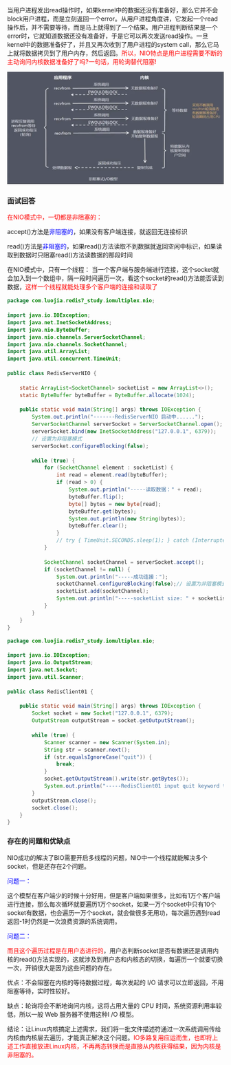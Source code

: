 当用户进程发出read操作时，如果kernel中的数据还没有准备好，那么它并不会block用户进程，而是立刻返回一个error。从用户进程角度讲，它发起一个read操作后，并不需要等待，而是马上就得到了一个结果。用户进程判断结果是一个error时，它就知道数据还没有准备好，于是它可以再次发送read操作。一旦kernel中的数据准备好了，并且又再次收到了用户进程的system call，那么它马上就将数据拷贝到了用户内存，然后返回。<font color = 'red'>所以，NIO特点是用户进程需要不断的主动询问内核数据准备好了吗?一句话，用轮询替代阻塞!</font>

![](images/5.NIO.jpg)

### 面试回答

<font color = 'red'>在NIO模式中，一切都是非阻塞的：</font>

accept()方法是<font color = 'blue'>非阻塞的</font>，如果没有客户端连接，就返回无连接标识

read()方法是<font color = 'blue'>非阻塞的</font>，如果read()方法读取不到数据就返回空闲中标识，如果读取到数据时只阻塞read()方法读数据的那段时间

在NIO模式中，只有一个线程：
当一个客户端与服务端进行连接，这个socket就会加入到一个数组中，隔一段时间遍历一次，看这个socket的read()方法能否读到数据，<font color = 'red'>这样一个线程就能处理多个客户端的连接和读取了</font>

```Java
package com.luojia.redis7_study.iomultiplex.nio;

import java.io.IOException;
import java.net.InetSocketAddress;
import java.nio.ByteBuffer;
import java.nio.channels.ServerSocketChannel;
import java.nio.channels.SocketChannel;
import java.util.ArrayList;
import java.util.concurrent.TimeUnit;

public class RedisServerNIO {

    static ArrayList<SocketChannel> socketList = new ArrayList<>();
    static ByteBuffer byteBuffer = ByteBuffer.allocate(1024);

    public static void main(String[] args) throws IOException {
        System.out.println("-------RedisServerNIO 启动中......");
        ServerSocketChannel serverSocket = ServerSocketChannel.open();
        serverSocket.bind(new InetSocketAddress("127.0.0.1", 6379));
        // 设置为非阻塞模式
        serverSocket.configureBlocking(false);

        while (true) {
            for (SocketChannel element : socketList) {
                int read = element.read(byteBuffer);
                if (read > 0) {
                    System.out.println("-----读取数据：" + read);
                    byteBuffer.flip();
                    byte[] bytes = new byte[read];
                    byteBuffer.get(bytes);
                    System.out.println(new String(bytes));
                    byteBuffer.clear();
                }
                // try { TimeUnit.SECONDS.sleep(1); } catch (InterruptedException e) { e.printStackTrace(); }
            }

            SocketChannel socketChannel = serverSocket.accept();
            if (socketChannel != null) {
                System.out.println("-----成功连接：");
                socketChannel.configureBlocking(false);// 设置为非阻塞模式
                socketList.add(socketChannel);
                System.out.println("-----socketList size: " + socketList.size());
            }
        }
    }
}
```

```Java
package com.luojia.redis7_study.iomultiplex.nio;

import java.io.IOException;
import java.io.OutputStream;
import java.net.Socket;
import java.util.Scanner;

public class RedisClient01 {

    public static void main(String[] args) throws IOException {
        Socket socket = new Socket("127.0.0.1", 6379);
        OutputStream outputStream = socket.getOutputStream();

        while (true) {
            Scanner scanner = new Scanner(System.in);
            String str = scanner.next();
            if (str.equalsIgnoreCase("quit")) {
                break;
            }
            socket.getOutputStream().write(str.getBytes());
            System.out.println("-----RedisClient01 input quit keyword to finish-----");
        }
        outputStream.close();
        socket.close();
    }
}
```

### 存在的问题和优缺点

NIO成功的解决了BIO需要开启多线程的问题，NIO中一个线程就能解决多个socket，但是还存在2个问题。

<font color = 'blue'>问题一：</font>

这个模型在客户端少的时候十分好用，但是客户端如果很多，比如有1万个客户端进行连接，那么每次循环就要遍历1万个socket，如果一万个socket中只有10个socket有数据，也会遍历一万个socket，就会做很多无用功，每次遍历遇到read返回-1时仍然是一次浪费资源的系统调用。

<font color = 'blue'>问题二：</font>

<font color = 'red'>而且这个遍历过程是在用户态进行的</font>，用户态判断socket是否有数据还是调用内核的read()方法实现的，这就涉及到用户态和内核态的切换，每遍历一个就要切换一次，开销很大是因为这些问题的存在。

优点：不会阻塞在内核的等待数据过程，每次发起的 I/O 请求可以立即返回，不用阻塞等待，实时性较好。

缺点：轮询将会不断地询问内核，这将占用大量的 CPU 时间，系统资源利用率较低，所以一般 Web 服务器不使用这种I /O 模型。

结论：让Linux内核搞定上述需求，我们将一批文件描述符通过一次系统调用传给内核由内核层去遍历，才能真正解决这个问题。<font color = 'red'>IO多路复用应运而生，也即将上述工作直接放进Linux内核，不再两态转换而是直接从内核获得结果，因为内核是非阻塞的。</font>









